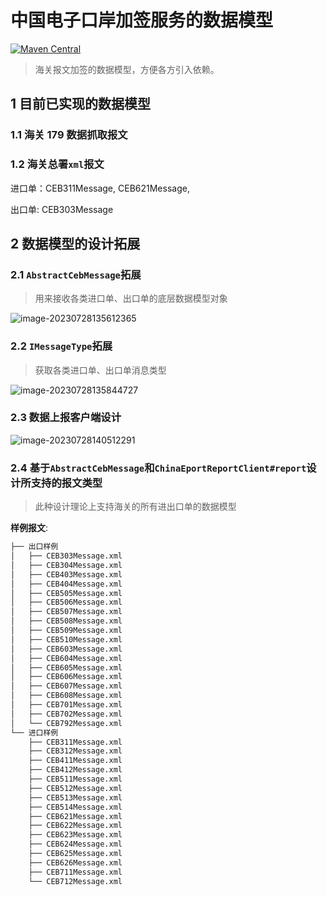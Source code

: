 # 中国电子口岸加签服务的数据模型

[![Maven Central](https://img.shields.io/maven-central/v/io.github.weasley-j/chinaport-data-signature-data-model)](https://search.maven.org/artifact/io.github.weasley-j/chinaport-data-signature-data-model)

> 海关报文加签的数据模型，方便各方引入依赖。

## 1 目前已实现的数据模型

### 1.1 海关 179 数据抓取报文

### 1.2 海关总署`xml`报文

进口单：CEB311Message, CEB621Message,

出口单:  CEB303Message



## 2 数据模型的设计拓展

### 2.1 `AbstractCebMessage`拓展

> 用来接收各类进口单、出口单的底层数据模型对象

![image-20230728135612365](https://weasley.oss-cn-shanghai.aliyuncs.com/Photos/image-20230728135612365.png)

### 2.2 `IMessageType`拓展

> 获取各类进口单、出口单消息类型

![image-20230728135844727](https://weasley.oss-cn-shanghai.aliyuncs.com/Photos/image-20230728135844727.png)

### 2.3 数据上报客户端设计

![image-20230728140512291](https://weasley.oss-cn-shanghai.aliyuncs.com/Photos/image-20230728140512291.png)

### 2.4 基于`AbstractCebMessage`和`ChinaEportReportClient#report`设计所支持的报文类型

> 此种设计理论上支持海关的所有进出口单的数据模型

**样例报文**:

```tex
├── 出口样例
│   ├── CEB303Message.xml
│   ├── CEB304Message.xml
│   ├── CEB403Message.xml
│   ├── CEB404Message.xml
│   ├── CEB505Message.xml
│   ├── CEB506Message.xml
│   ├── CEB507Message.xml
│   ├── CEB508Message.xml
│   ├── CEB509Message.xml
│   ├── CEB510Message.xml
│   ├── CEB603Message.xml
│   ├── CEB604Message.xml
│   ├── CEB605Message.xml
│   ├── CEB606Message.xml
│   ├── CEB607Message.xml
│   ├── CEB608Message.xml
│   ├── CEB701Message.xml
│   ├── CEB702Message.xml
│   └── CEB792Message.xml
└── 进口样例
    ├── CEB311Message.xml
    ├── CEB312Message.xml
    ├── CEB411Message.xml
    ├── CEB412Message.xml
    ├── CEB511Message.xml
    ├── CEB512Message.xml
    ├── CEB513Message.xml
    ├── CEB514Message.xml
    ├── CEB621Message.xml
    ├── CEB622Message.xml
    ├── CEB623Message.xml
    ├── CEB624Message.xml
    ├── CEB625Message.xml
    ├── CEB626Message.xml
    ├── CEB711Message.xml
    └── CEB712Message.xml
```



